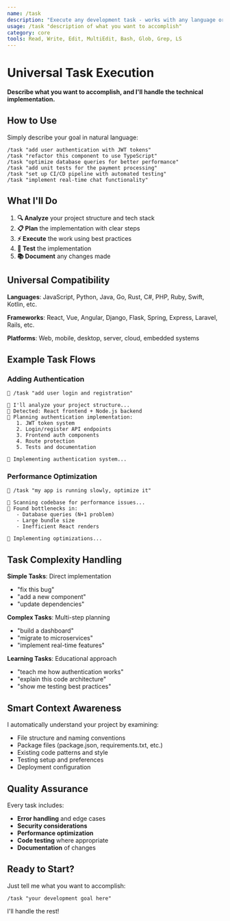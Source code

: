 ```yaml
---
name: /task
description: "Execute any development task - works with any language or framework"
usage: /task "description of what you want to accomplish"
category: core
tools: Read, Write, Edit, MultiEdit, Bash, Glob, Grep, LS
---
```


# Universal Task Execution

**Describe what you want to accomplish, and I'll handle the technical implementation.**

## How to Use

Simply describe your goal in natural language:

```
/task "add user authentication with JWT tokens"
/task "refactor this component to use TypeScript" 
/task "optimize database queries for better performance"
/task "add unit tests for the payment processing"
/task "set up CI/CD pipeline with automated testing"
/task "implement real-time chat functionality"
```

## What I'll Do

1. **🔍 Analyze** your project structure and tech stack
2. **📋 Plan** the implementation with clear steps  
3. **⚡ Execute** the work using best practices
4. **🧪 Test** the implementation
5. **📚 Document** any changes made

## Universal Compatibility

**Languages**: JavaScript, Python, Java, Go, Rust, C#, PHP, Ruby, Swift, Kotlin, etc.

**Frameworks**: React, Vue, Angular, Django, Flask, Spring, Express, Laravel, Rails, etc.

**Platforms**: Web, mobile, desktop, server, cloud, embedded systems

## Example Task Flows

### Adding Authentication
```
👤 /task "add user login and registration"

🤖 I'll analyze your project structure...
🤖 Detected: React frontend + Node.js backend
🤖 Planning authentication implementation:
   1. JWT token system
   2. Login/register API endpoints  
   3. Frontend auth components
   4. Route protection
   5. Tests and documentation

🤖 Implementing authentication system...
```

### Performance Optimization
```
👤 /task "my app is running slowly, optimize it"

🤖 Scanning codebase for performance issues...
🤖 Found bottlenecks in:
   - Database queries (N+1 problem)
   - Large bundle size
   - Inefficient React renders

🤖 Implementing optimizations...
```

## Task Complexity Handling

**Simple Tasks**: Direct implementation
- "fix this bug"
- "add a new component"
- "update dependencies"

**Complex Tasks**: Multi-step planning
- "build a dashboard"
- "migrate to microservices" 
- "implement real-time features"

**Learning Tasks**: Educational approach
- "teach me how authentication works"
- "explain this code architecture"
- "show me testing best practices"

## Smart Context Awareness

I automatically understand your project by examining:
- File structure and naming conventions
- Package files (package.json, requirements.txt, etc.)
- Existing code patterns and style
- Testing setup and preferences
- Deployment configuration

## Quality Assurance

Every task includes:
- **Error handling** and edge cases
- **Security considerations** 
- **Performance optimization**
- **Code testing** where appropriate
- **Documentation** of changes

## Ready to Start?

Just tell me what you want to accomplish:

`/task "your development goal here"`

I'll handle the rest!